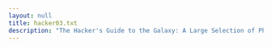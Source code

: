 ```yaml
---
layout: null
title: hacker03.txt
description: "The Hacker's Guide to the Galaxy: A Large Selection of Phone Numbers"
---
```

